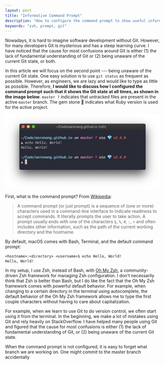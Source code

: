```yaml
---
layout: post
title: "Informative Command Prompt"
description: "How to configure the command prompt to show useful information."
keywords: "zsh, prompt, git"
---
```


Nowadays, it is hard to imagine software development without Git. However, for
many developers Git is mysterious and has a steep learning curve. I have noticed
that the cause for most confusions around Git is either (1) the lack of fundamental
understanding of Git or (2) being unaware of the current Git state, or both.

In this article we will focus on the second point --- being unaware of the
current Git state. One easy solution is to use `git status` as frequent as
possible. However, as engineers, we are lazy and would like to type as little as
possible. Therefore, **I would like to discuss how I configured the command
prompt such that it shows the Git state at all times, as shown in the image
below**. `master ?` indicates that untracked files are present in the active
`master` branch. The gem stone 💎 indicates what Ruby version is used for the
active project.

![Command prompt](/assets/images/command-prompt.png)

First, what is the command prompt? From [Wikipedia](https://en.wikipedia.org/wiki/Command-line_interface#Command_prompt):

> A command prompt (or just prompt) is a sequence of (one or more) characters
> used in a command-line interface to indicate readiness to accept commands. It
> literally prompts the user to take action. A prompt usually ends with one of
> the characters `$`, `%`, `#`, `:`, `>` and often includes other information,
> such as the path of the current working directory and the hostname.

By default, macOS comes with Bash, Terminal, and the default command prompt:

```
<hostname>:<directory> <username>$ echo Hello, World!
Hello, World!
```

In my setup, I use Zsh, instead of Bash, with [Oh My
Zsh](https://github.com/robbyrussell/oh-my-zsh), a community-driven Zsh
framework for managing Zsh configuration. I don't necessarily think that Zsh is
better than Bash, but I do like the fact that the Oh My Zsh framework comes with
powerful default behavior. For example, when changing to a certain directory in
the terminal using autocomplete, the default behavior of the Oh My Zsh framework
allows me to type the first couple characters without having to care about
capitalization.








For example, when we learn to use Git to do version control, we often start
using it from the terminal. In the beginning, we make a lot of mistakes using
Git and rely heavily on StackOverflow. I have helped many people using Git and
figured that the cause for most confusions is either (1) the lack of fundamental
understanding of Git, or (2) being unaware of the current Git state.

When the command prompt is not configured, it is easy to forget
what branch we are working on. One might commit to the master branch accidentally
